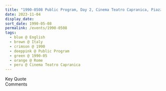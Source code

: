 ```yaml
---
title: "1990-0508 Public Program, Day 2, Cinema Teatro Capranica, Piazza Capranica 131, Rome, Italy"
date: 2023-11-04
display_date: 
sort_date: 1990-05-08
permalink: /events/1990-0508
tags:
  - blue @ English
  - brown @ Italy
  - crimson @ 1990
  - deeppink @ Public Program
  - green @ 1990-05
  - orange @ Rome
  - peru @ Cinema Teatro Capranica
---
```


<wave-list>
  <list-title color="green" width="75">Key Quote</list-title>
  <list-item color="BlanchedAlmond"  width="200"></list-item>
  <list-item color="Lavender"></list-item>
  <list-item color="BlanchedAlmond"></list-item>
</wave-list>

<br>

<wave-list>
  <list-title color="green" width="75">Comments</list-title>
  <list-item color="BlanchedAlmond"  width="200"></list-item>
  <list-item color="Lavender"></list-item>
  <list-item color="BlanchedAlmond"></list-item>
</wave-list>